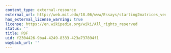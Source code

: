 ```yaml
---
content_type: external-resource
external_url: http://web.mit.edu/18.06/www/Essays/starting2matrices_ver5.pdf
has_external_license_warning: true
license: https://en.wikipedia.org/wiki/All_rights_reserved
status: ''
title: PDF
uid: f2304426-9ba4-4249-8333-423a737894f1
wayback_url: ''
---
```

